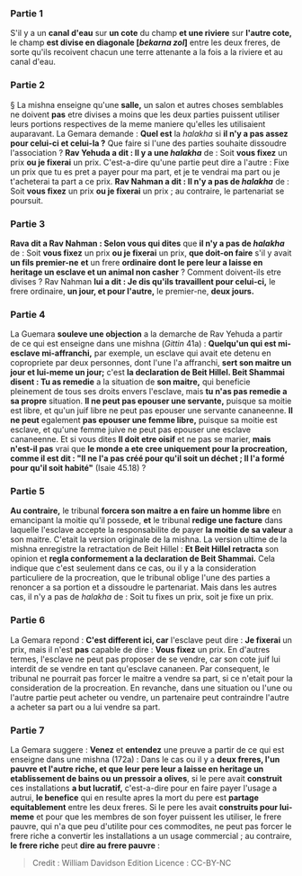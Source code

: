 
### Partie 1
S'il y a un <b>canal d'eau</b> sur <b>un cote</b> du champ <b>et une riviere</b> sur <b>l'autre cote,</b> le champ <b>est divise en diagonale [<i>bekarna zol</i>]</b> entre les deux freres, de sorte qu'ils recoivent chacun une terre attenante a la fois a la riviere et au canal d'eau.

### Partie 2
§ La mishna enseigne qu'une <b>salle,</b> un salon et autres choses semblables ne doivent <b>pas</b> etre divises a moins que les deux parties puissent utiliser leurs portions respectives de la meme maniere qu'elles les utilisaient auparavant. La Gemara demande : <b>Quel est</b> la <i>halakha</i> si <b>il n'y a pas assez pour celui-ci et celui-la ?</b> Que faire si l'une des parties souhaite dissoudre l'association ? <b>Rav Yehuda a dit : Il y a une <i>halakha</i></b> de : Soit <b>vous fixez</b> un prix <b>ou je fixerai</b> un prix. C'est-a-dire qu'une partie peut dire a l'autre : Fixe un prix que tu es pret a payer pour ma part, et je te vendrai ma part ou je t'acheterai ta part a ce prix. <b>Rav Nahman a dit : Il n'y a pas de <i>halakha</i></b> de : Soit <b>vous fixez</b> un prix <b>ou je fixerai</b> un prix ; au contraire, le partenariat se poursuit.

### Partie 3
<b>Rava dit a Rav Nahman : Selon vous qui dites</b> que <b>il n'y a pas de <i>halakha</i></b> de : Soit <b>vous fixez</b> un prix <b>ou je fixerai</b> un prix, <b>que doit-on faire</b> s'il y avait <b>un fils premier-ne</b> <b>et</b> un frere <b>ordinaire</b> <b>dont le pere leur a laisse en heritage un esclave et un animal non casher</b> ? Comment doivent-ils etre divises ? Rav Nahman <b>lui a dit : Je dis qu'ils travaillent pour celui-ci,</b> le frere ordinaire, <b>un jour, et pour l'autre,</b> le premier-ne, <b>deux jours.</b>

### Partie 4
La Guemara <b>souleve une objection</b> a la demarche de Rav Yehuda a partir de ce qui est enseigne dans une mishna (<i>Gittin</i> 41a) : <b>Quelqu'un qui est mi-esclave mi-affranchi,</b> par exemple, un esclave qui avait ete detenu en copropriete par deux personnes, dont l'une l'a affranchi, <b>sert son maitre un jour et lui-meme un jour;</b> c'est <b>la declaration de Beit Hillel. Beit Shammai disent : Tu as remedie</b> a la situation de <b>son maitre,</b> qui beneficie pleinement de tous ses droits envers l'esclave, mais <b>tu n'as pas remedie a sa propre</b> situation. <b>Il ne peut pas epouser une servante,</b> puisque sa moitie est libre, et qu'un juif libre ne peut pas epouser une servante cananeenne. <b>Il ne peut</b> egalement <b>pas epouser une femme libre,</b> puisque sa moitie est esclave, et qu'une femme juive ne peut pas epouser une esclave cananeenne. Et si vous dites <b>Il doit etre oisif</b> et ne pas se marier, <b>mais n'est-il pas</b> vrai que <b>le monde a ete cree uniquement pour la procreation, comme il est dit : "Il ne l'a pas créé pour qu'il soit un déchet ; Il l'a formé pour qu'il soit habité"</b> (Isaie 45.18) ?

### Partie 5
<b>Au contraire,</b> le tribunal <b>forcera son maitre a en faire un homme libre</b> en emancipant la moitie qu'il possede, <b>et</b> le tribunal <b>redige une facture</b> dans laquelle l'esclave accepte la responsabilite de payer <b>la moitie de sa valeur</b> a son maitre. C'etait la version originale de la mishna. La version ultime de la mishna enregistre la retractation de Beit Hillel : <b>Et Beit Hillel retracta</b> son opinion et <b>regla conformement a la declaration de Beit Shammai.</b> Cela indique que c'est seulement dans ce cas, ou il y a la consideration particuliere de la procreation, que le tribunal oblige l'une des parties a renoncer a sa portion et a dissoudre le partenariat. Mais dans les autres cas, il n'y a pas de <i>halakha</i> de : Soit tu fixes un prix, soit je fixe un prix.

### Partie 6
La Gemara repond : <b>C'est different ici, car</b> l'esclave peut dire : <b>Je fixerai</b> un prix, mais il n'est <b>pas</b> capable de dire : <b>Vous fixez</b> un prix. En d'autres termes, l'esclave ne peut pas proposer de se vendre, car son cote juif lui interdit de se vendre en tant qu'esclave cananeen. Par consequent, le tribunal ne pourrait pas forcer le maitre a vendre sa part, si ce n'etait pour la consideration de la procreation. En revanche, dans une situation ou l'une ou l'autre partie peut acheter ou vendre, un partenaire peut contraindre l'autre a acheter sa part ou a lui vendre sa part.

### Partie 7
La Gemara suggere : <b>Venez</b> et <b>entendez</b> une preuve a partir de ce qui est enseigne dans une mishna (172a) : Dans le cas ou il y a <b>deux freres, l'un pauvre et l'autre riche, et que leur pere leur a laisse en heritage un etablissement de bains ou un pressoir a olives</b>, si le pere avait <b>construit</b> ces installations <b>a but lucratif,</b> c'est-a-dire pour en faire payer l'usage a autrui, <b>le benefice</b> qui en resulte apres la mort du pere est <b>partage equitablement</b> entre les deux freres. Si le pere les avait <b>construits pour lui-meme</b> et pour que les membres de son foyer puissent les utiliser, le frere pauvre, qui n'a que peu d'utilite pour ces commodites, ne peut pas forcer le frere riche a convertir les installations a un usage commercial ; au contraire, <b>le frere riche</b> peut <b>dire au frere pauvre</b> :

>Credit : William Davidson Edition
>Licence : CC-BY-NC